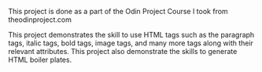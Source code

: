This project is done as a part of the Odin Project Course I took from theodinproject.com

This project demonstrates the skill to use HTML tags such as the paragraph tags, italic tags, bold tags, image tags, and many more tags along with their relevant attributes. This project also demonstrate the skills to generate HTML boiler plates.